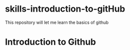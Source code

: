 # skills-introduction-to-gitHub
This repository will let me learn the basics of github
# Introduction to Github
